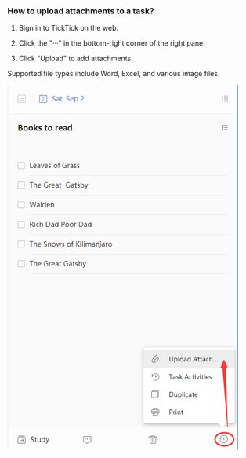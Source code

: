 ### How to upload attachments to a task?

1. Sign in to TickTick on the web.

2. Click the "···" in the bottom-right corner of the right pane.

3. Click "Upload" to add attachments.

Supported file types include Word, Excel, and various image files.

![](../../images/ticktick-web-version/task/2.6.9.png)

